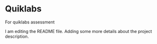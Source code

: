 # Quiklabs
For quiklabs assessment

I am editing the README file. Adding some more details about the project description.
